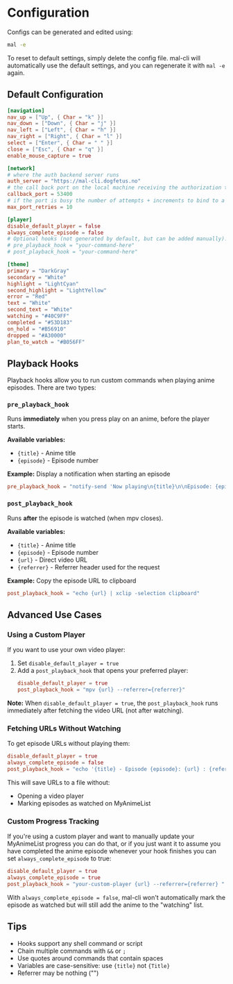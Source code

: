 # Configuration

Configs can be generated and edited using:
```bash
mal -e
```

To reset to default settings, simply delete the config file. mal-cli will automatically use the default settings, and you can regenerate it with `mal -e` again.

## Default Configuration

```toml
[navigation]
nav_up = ["Up", { Char = "k" }]
nav_down = ["Down", { Char = "j" }]
nav_left = ["Left", { Char = "h" }]
nav_right = ["Right", { Char = "l" }]
select = ["Enter", { Char = " " }]
close = ["Esc", { Char = "q" }]
enable_mouse_capture = true

[network]
# where the auth backend server runs
auth_server = "https://mal-cli.dogfetus.no"
# the call back port on the local machine receiving the authorization token
callback_port = 53400
# if the port is busy the number of attempts + increments to bind to a new port
max_port_retries = 10

[player]
disable_default_player = false
always_complete_episode = false
# Optional hooks (not generated by default, but can be added manually):
# pre_playback_hook = "your-command-here"
# post_playback_hook = "your-command-here"

[theme]
primary = "DarkGray"
secondary = "White"
highlight = "LightCyan"
second_highlight = "LightYellow"
error = "Red"
text = "White"
second_text = "White"
watching = "#40C9FF"
completed = "#53D183"
on_hold = "#B56910"
dropped = "#A30000"
plan_to_watch = "#B056FF"
```

## Playback Hooks

Playback hooks allow you to run custom commands when playing anime episodes. There are two types:

### `pre_playback_hook`
Runs **immediately** when you press play on an anime, before the player starts.

**Available variables:**
- `{title}` - Anime title
- `{episode}` - Episode number

**Example:** Display a notification when starting an episode
```toml
pre_playback_hook = "notify-send 'Now playing\n{title}\n\nEpisode: {episode}'"
```

### `post_playback_hook`
Runs **after** the episode is watched (when mpv closes).

**Available variables:**
- `{title}` - Anime title
- `{episode}` - Episode number
- `{url}` - Direct video URL
- `{referrer}` - Referrer header used for the request

**Example:** Copy the episode URL to clipboard
```toml
post_playback_hook = "echo {url} | xclip -selection clipboard"
```

## Advanced Use Cases

### Using a Custom Player

If you want to use your own video player:

1. Set `disable_default_player = true`
2. Add a `post_playback_hook` that opens your preferred player:
   ```toml
   disable_default_player = true
   post_playback_hook = "mpv {url} --referrer={referrer}"
   ```

**Note:** When `disable_default_player = true`, the `post_playback_hook` runs immediately after fetching the video URL (not after watching).

### Fetching URLs Without Watching

To get episode URLs without playing them:

```toml
disable_default_player = true
always_complete_episode = false
post_playback_hook = "echo '{title} - Episode {episode}: {url} : {referrer}' >> anime_urls.txt"
```

This will save URLs to a file without:
- Opening a video player
- Marking episodes as watched on MyAnimeList

### Custom Progress Tracking

If you're using a custom player and want to manually update your MyAnimeList progress you can do that, or if you just want it to assume you have completed the anime episode whenever your hook finishes you can set `always_complete_episode` to true:

```toml
disable_default_player = true
always_complete_episode = true 
post_playback_hook = "your-custom-player {url} --referrer={referrer} "
```

With `always_complete_episode = false`, mal-cli won't automatically mark the episode as watched but will still add the anime to the "watching" list.

## Tips

- Hooks support any shell command or script
- Chain multiple commands with `&&` or `;`
- Use quotes around commands that contain spaces
- Variables are case-sensitive: use `{title}` not `{Title}`
- Referrer may be nothing ("")
```
